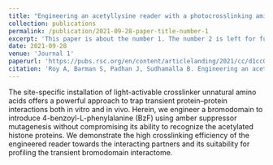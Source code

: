 ```yaml
---
title: "Engineering an acetyllysine reader with a photocrosslinking amino acid for interactome profiling"
collection: publications
permalink: /publication/2021-09-28-paper-title-number-1
excerpt: 'This paper is about the number 1. The number 2 is left for future work.'
date: 2021-09-28
venue: 'Journal 1'
paperurl: 'https://pubs.rsc.org/en/content/articlelanding/2021/cc/d1cc04611j'
citation: 'Roy A, Barman S, Padhan J, Sudhamalla B. Engineering an acetyllysine reader with a photocrosslinking amino acid for interactome profiling. Chem Commun (Camb). 2021 Sep 28;57(77):9866-9869. doi: 10.1039/d1cc04611j. PMID: 34490864'
---
```


The site-specific installation of light-activable crosslinker unnatural amino acids offers a powerful approach to trap transient protein–protein interactions both in vitro and in vivo. Herein, we engineer a bromodomain to introduce 4-benzoyl-L-phenylalanine (BzF) using amber suppressor mutagenesis without compromising its ability to recognize the acetylated histone proteins. We demonstrate the high crosslinking efficiency of the engineered reader towards the interacting partners and its suitability for profiling the transient bromodomain interactome.
